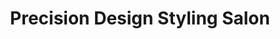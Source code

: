 ---
title: "Precision Design Styling Salon"
url: /logan/precision-design-styling-salon/
shop: hairdresser
---